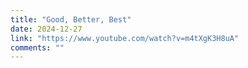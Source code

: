 ```yaml
---
title: "Good, Better, Best"
date: 2024-12-27
link: "https://www.youtube.com/watch?v=m4tXgK3H8uA"
comments: ""
---
```


